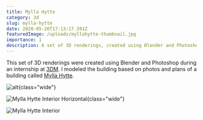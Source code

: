 ```yaml
---
title: Mylla Hytte
category: 3d
slug: mylla-hytte
date: 2020-05-26T17:13:17.591Z
featuredImage: /uploads/myllahytte-thumbnail.jpg
importance: 1
description: A set of 3D renderings, created using Blender and Photoshop during an internship at 3DM.
---
```


This set of 3D renderings were created using Blender and Photoshop during an internship at [3DM](https://www.3dm.ch). I modeled the building based on photos and plans of a building called [Mylla Hytte](https://www.archdaily.com/894214/mylla-hytte-mork-ulnes-architects).

![alt](/uploads/exterior.jpg){class="wide"}

![Mylla Hytte Interior Horizontal](/uploads/interior_horizontal.jpg){class="wide"}

![Mylla Hytte Interior](/uploads/interior_vertical.jpg)